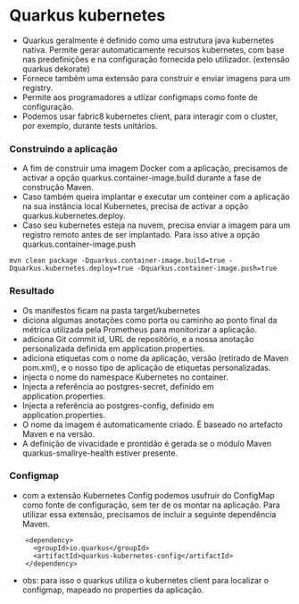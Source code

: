 # Quarkus kubernetes
- Quarkus geralmente é definido como uma estrutura java kubernetes nativa. Permite gerar automaticamente  recursos kubernetes, com base nas predefinições e na configuração fornecida pelo utilizador. (extensão quarkus dekorate)
- Fornece também uma extensão para construir e enviar imagens para um registry.
- Permite aos programadores a utlizar configmaps como fonte de configuração.
- Podemos usar fabric8 kubernetes client, para interagir com o cluster, por exemplo, durante tests unitários.

### Construindo a aplicação
- A fim de construir uma imagem Docker com a aplicação, precisamos de activar a opção quarkus.container-image.build durante a fase de construção Maven. 
- Caso também queira implantar e executar um conteiner com a aplicação na sua instância local Kubernetes, precisa de activar a opção quarkus.kubernetes.deploy.
- Caso seu kubernetes esteja na nuvem, precisa enviar a imagem para um registro remoto antes de ser implantado. Para isso ative a opção quarkus.container-image.push
```
mvn clean package -Dquarkus.container-image.build=true -Dquarkus.kubernetes.deploy=true -Dquarkus.container-image.push=true
```

### Resultado
- Os manifestos ficam na pasta target/kubernetes
- diciona algumas anotações como porta ou caminho ao ponto final da métrica utilizada pela Prometheus para monitorizar a aplicação.
- adiciona Git commit id, URL de repositório, e a nossa anotação personalizada definida em application.properties.
- adiciona etiquetas com o nome da aplicação, versão (retirado de Maven pom.xml), e o nosso tipo de aplicação de etiquetas personalizadas.
- injecta o nome do namespace Kubernetes no container.
- Injecta a referência ao postgres-secret, definido em application.properties.
- Injecta a referência ao postgres-config, definido em application.properties.
- O nome da imagem é automaticamente criado. É baseado no artefacto Maven e na versão.
- A definição de vivacidade e prontidão é gerada se o módulo Maven quarkus-smallrye-health estiver presente.


### Configmap
- com a extensão Kubernetes Config podemos usufruir do ConfigMap como fonte de configuração, sem ter de os montar na aplicação. Para utilizar essa extensão, precisamos de incluir a seguinte dependência Maven.

```
    <dependency>
      <groupId>io.quarkus</groupId>
      <artifactId>quarkus-kubernetes-config</artifactId>
    </dependency>
```

- obs: para isso o quarkus utiliza o kubernetes client para localizar o configmap, mapeado no properties da aplicação.
